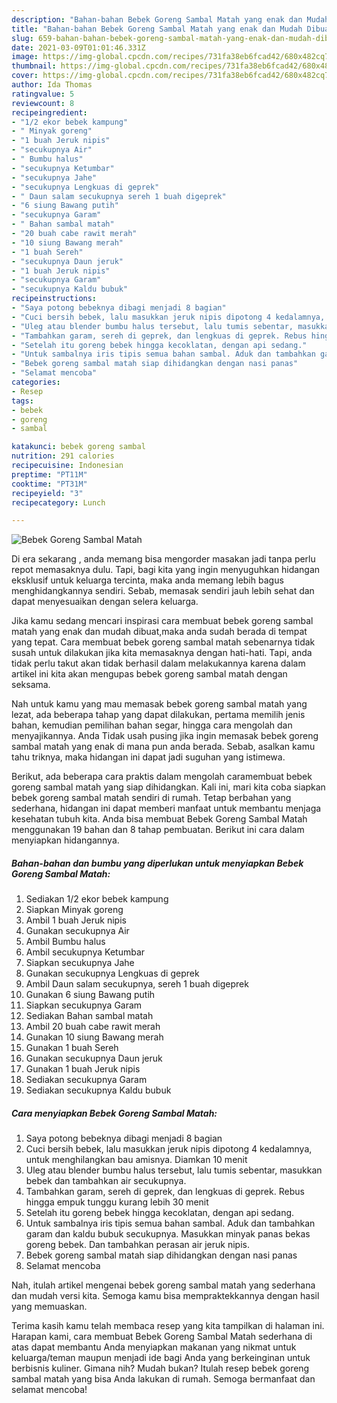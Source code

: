 ```yaml
---
description: "Bahan-bahan Bebek Goreng Sambal Matah yang enak dan Mudah Dibuat"
title: "Bahan-bahan Bebek Goreng Sambal Matah yang enak dan Mudah Dibuat"
slug: 659-bahan-bahan-bebek-goreng-sambal-matah-yang-enak-dan-mudah-dibuat
date: 2021-03-09T01:01:46.331Z
image: https://img-global.cpcdn.com/recipes/731fa38eb6fcad42/680x482cq70/bebek-goreng-sambal-matah-foto-resep-utama.jpg
thumbnail: https://img-global.cpcdn.com/recipes/731fa38eb6fcad42/680x482cq70/bebek-goreng-sambal-matah-foto-resep-utama.jpg
cover: https://img-global.cpcdn.com/recipes/731fa38eb6fcad42/680x482cq70/bebek-goreng-sambal-matah-foto-resep-utama.jpg
author: Ida Thomas
ratingvalue: 5
reviewcount: 8
recipeingredient:
- "1/2 ekor bebek kampung"
- " Minyak goreng"
- "1 buah Jeruk nipis"
- "secukupnya Air"
- " Bumbu halus"
- "secukupnya Ketumbar"
- "secukupnya Jahe"
- "secukupnya Lengkuas di geprek"
- " Daun salam secukupnya sereh 1 buah digeprek"
- "6 siung Bawang putih"
- "secukupnya Garam"
- " Bahan sambal matah"
- "20 buah cabe rawit merah"
- "10 siung Bawang merah"
- "1 buah Sereh"
- "secukupnya Daun jeruk"
- "1 buah Jeruk nipis"
- "secukupnya Garam"
- "secukupnya Kaldu bubuk"
recipeinstructions:
- "Saya potong bebeknya dibagi menjadi 8 bagian"
- "Cuci bersih bebek, lalu masukkan jeruk nipis dipotong 4 kedalamnya, untuk menghilangkan bau amisnya. Diamkan 10 menit"
- "Uleg atau blender bumbu halus tersebut, lalu tumis sebentar, masukkan bebek dan tambahkan air secukupnya."
- "Tambahkan garam, sereh di geprek, dan lengkuas di geprek. Rebus hingga empuk tunggu kurang lebih 30 menit"
- "Setelah itu goreng bebek hingga kecoklatan, dengan api sedang."
- "Untuk sambalnya iris tipis semua bahan sambal. Aduk dan tambahkan garam dan kaldu bubuk secukupnya. Masukkan minyak panas bekas goreng bebek. Dan tambahkan perasan air jeruk nipis."
- "Bebek goreng sambal matah siap dihidangkan dengan nasi panas"
- "Selamat mencoba"
categories:
- Resep
tags:
- bebek
- goreng
- sambal

katakunci: bebek goreng sambal 
nutrition: 291 calories
recipecuisine: Indonesian
preptime: "PT11M"
cooktime: "PT31M"
recipeyield: "3"
recipecategory: Lunch

---
```



![Bebek Goreng Sambal Matah](https://img-global.cpcdn.com/recipes/731fa38eb6fcad42/680x482cq70/bebek-goreng-sambal-matah-foto-resep-utama.jpg)

Di era  sekarang , anda memang bisa mengorder masakan jadi tanpa perlu repot memasaknya dulu. Tapi, bagi kita yang ingin menyuguhkan hidangan eksklusif untuk keluarga tercinta, maka anda memang lebih bagus menghidangkannya sendiri. Sebab, memasak sendiri jauh lebih sehat dan dapat menyesuaikan dengan selera keluarga.

Jika kamu sedang mencari inspirasi cara membuat bebek goreng sambal matah yang enak dan mudah dibuat,maka anda sudah berada di tempat yang tepat. Cara membuat bebek goreng sambal matah  sebenarnya tidak susah untuk dilakukan jika kita memasaknya dengan hati-hati. Tapi, anda tidak perlu takut akan tidak berhasil dalam melakukannya 
karena dalam artikel ini kita akan mengupas bebek goreng sambal matah dengan seksama.  



Nah untuk kamu yang mau memasak bebek goreng sambal matah yang lezat, ada beberapa tahap yang dapat dilakukan, pertama memilih jenis bahan, kemudian pemilihan bahan segar, hingga cara mengolah dan menyajikannya. Anda Tidak usah pusing jika ingin memasak bebek goreng sambal matah yang enak di mana pun anda berada. Sebab, asalkan kamu  tahu triknya, maka hidangan ini dapat jadi suguhan yang istimewa.

Berikut, ada beberapa cara praktis  dalam mengolah caramembuat bebek goreng sambal matah yang siap dihidangkan. Kali ini, mari kita coba siapkan bebek goreng sambal matah sendiri di rumah. Tetap berbahan yang sederhana, hidangan ini dapat memberi manfaat untuk membantu menjaga kesehatan tubuh kita. Anda bisa membuat Bebek Goreng Sambal Matah menggunakan 19 bahan dan 8 tahap pembuatan. Berikut ini cara dalam menyiapkan hidangannya.

<!--inarticleads1-->

##### Bahan-bahan dan bumbu yang diperlukan untuk menyiapkan Bebek Goreng Sambal Matah:

1. Sediakan 1/2 ekor bebek kampung
1. Siapkan  Minyak goreng
1. Ambil 1 buah Jeruk nipis
1. Gunakan secukupnya Air
1. Ambil  Bumbu halus
1. Ambil secukupnya Ketumbar
1. Siapkan secukupnya Jahe
1. Gunakan secukupnya Lengkuas di geprek
1. Ambil  Daun salam secukupnya, sereh 1 buah digeprek
1. Gunakan 6 siung Bawang putih
1. Siapkan secukupnya Garam
1. Sediakan  Bahan sambal matah
1. Ambil 20 buah cabe rawit merah
1. Gunakan 10 siung Bawang merah
1. Gunakan 1 buah Sereh
1. Gunakan secukupnya Daun jeruk
1. Gunakan 1 buah Jeruk nipis
1. Sediakan secukupnya Garam
1. Sediakan secukupnya Kaldu bubuk




<!--inarticleads2-->

##### Cara menyiapkan Bebek Goreng Sambal Matah:

1. Saya potong bebeknya dibagi menjadi 8 bagian
1. Cuci bersih bebek, lalu masukkan jeruk nipis dipotong 4 kedalamnya, untuk menghilangkan bau amisnya. Diamkan 10 menit
1. Uleg atau blender bumbu halus tersebut, lalu tumis sebentar, masukkan bebek dan tambahkan air secukupnya.
1. Tambahkan garam, sereh di geprek, dan lengkuas di geprek. Rebus hingga empuk tunggu kurang lebih 30 menit
1. Setelah itu goreng bebek hingga kecoklatan, dengan api sedang.
1. Untuk sambalnya iris tipis semua bahan sambal. Aduk dan tambahkan garam dan kaldu bubuk secukupnya. Masukkan minyak panas bekas goreng bebek. Dan tambahkan perasan air jeruk nipis.
1. Bebek goreng sambal matah siap dihidangkan dengan nasi panas
1. Selamat mencoba




Nah, itulah artikel mengenai  bebek goreng sambal matah  yang sederhana dan mudah versi kita. Semoga kamu bisa mempraktekkannya dengan hasil yang memuaskan. 

Terima kasih kamu telah membaca resep yang kita tampilkan di halaman ini. Harapan kami, cara membuat  Bebek Goreng Sambal Matah sederhana di atas dapat membantu Anda menyiapkan makanan yang nikmat untuk keluarga/teman maupun menjadi ide bagi Anda yang berkeinginan untuk berbisnis kuliner. Gimana nih? Mudah bukan? Itulah resep bebek goreng sambal matah yang bisa Anda lakukan di rumah. Semoga bermanfaat dan selamat mencoba!

